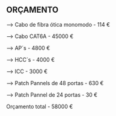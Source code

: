 ## ORÇAMENTO ##

--> Cabo de fibra ótica monomodo - 114 €

--> Cabo CAT6A - 45000 €

--> AP´s - 4800 €

--> HCC´s - 4000 €

--> ICC - 3000 €

--> Patch Pannels de 48 portas - 630 €

--> Patch Pannel de 24 portas - 30 €

Orçamento total - 58000 €